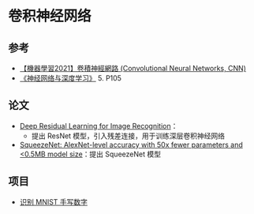 # 卷积神经网络

## 参考

* [【機器學習2021】卷積神經網路 (Convolutional Neural Networks, CNN)](https://www.youtube.com/watch?v=hYdO9CscNes&list=PLJV_el3uVTsMhtt7_Y6sgTHGHp1Vb2P2J&index=9)
* [《神经网络与深度学习》](https://nndl.github.io/) 5. P105

## 论文

* [Deep Residual Learning for Image Recognition](https://arxiv.org/abs/1512.03385)：
    * 提出 ResNet 模型，引入残差连接，用于训练深层卷积神经网络
* [SqueezeNet: AlexNet-level accuracy with 50x fewer parameters and <0.5MB model size](https://arxiv.org/pdf/1602.07360.pdf)：提出 SqueezeNet 模型

## 项目

* [识别 MNIST 手写数字](https://github.com/t9k/sample-docs/blob/master/docs/image/recognize-mnist-handwritten-digit.md)
